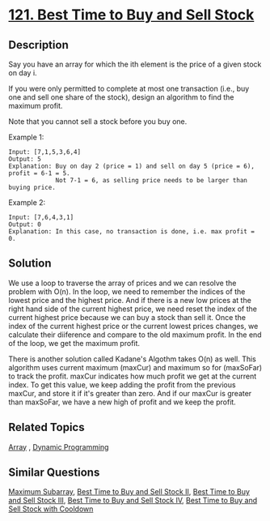 # [121. Best Time to Buy and Sell Stock](https://leetcode.com/problems/best-time-to-buy-and-sell-stock)

## Description

Say you have an array for which the ith element is the price of a given stock on day i.

If you were only permitted to complete at most one transaction (i.e., buy one and sell one share of the stock), design an algorithm to find the maximum profit.

Note that you cannot sell a stock before you buy one.

Example 1:

```
Input: [7,1,5,3,6,4]
Output: 5
Explanation: Buy on day 2 (price = 1) and sell on day 5 (price = 6), profit = 6-1 = 5.
             Not 7-1 = 6, as selling price needs to be larger than buying price.
```

Example 2:

```
Input: [7,6,4,3,1]
Output: 0
Explanation: In this case, no transaction is done, i.e. max profit = 0.
```

## Solution

We use a loop to traverse the array of prices and we can resolve the problem with O(n). In the loop, we need to remember the indices of the lowest price and the highest price. And if there is a new low prices at the right hand side of the current highest price, we need reset the index of the current highest price because we can buy a stock than sell it. Once the index of the current highest price or the current lowest prices changes, we calculate their diiference and compare to the old maximum profit. In the end of the loop, we get the maximum profit.

There is another solution called Kadane's Algothm takes O(n) as well. This algorithm uses current maximum (maxCur) and maximum so for (maxSoFar) to track the profit. maxCur indicates how much profit we get at the current index. To get this value, we keep adding the profit from the previous maxCur, and store it if it's greater than zero. And if our maxCur is greater than maxSoFar, we have a new high of profit and we keep the profit.

## Related Topics

[Array](https://leetcode.com/tag/array/) , [Dynamic Programming](https://leetcode.com/tag/dynamic-programming/) 

## Similar Questions

[Maximum Subarray](https://leetcode.com/problems/maximum-subarray/), [Best Time to Buy and Sell Stock II](https://leetcode.com/problems/best-time-to-buy-and-sell-stock-ii/), [Best Time to Buy and Sell Stock III](https://leetcode.com/problems/best-time-to-buy-and-sell-stock-iii/), [Best Time to Buy and Sell Stock IV](https://leetcode.com/problems/best-time-to-buy-and-sell-stock-iv/), [Best Time to Buy and Sell Stock with Cooldown](https://leetcode.com/problems/best-time-to-buy-and-sell-stock-with-cooldown/)
